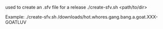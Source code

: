 used to create an .sfv file for a release
./create-sfv.sh <path/to/dir>

Example:
./create-sfv.sh /downloads/hot.whores.gang.bang.a.goat.XXX-GOATLUV
